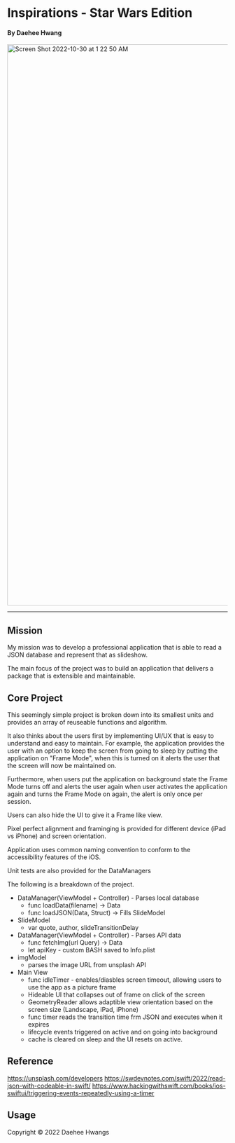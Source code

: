 # Inspirations - Star Wars Edition
#### By Daehee Hwang

<img width="1281" alt="Screen Shot 2022-10-30 at 1 22 50 AM" src="https://user-images.githubusercontent.com/102007615/198869372-19aeb429-17ec-4690-929c-81f19329676c.png">


----------------------
## Mission
My mission was to develop a professional application that is able to read a JSON database and represent that as slideshow.

The main focus of the project was to build an application that delivers a package that is extensible and maintainable.

## Core Project

This seemingly simple project is broken down into its smallest units and provides an array of reuseable functions and algorithm.

It also thinks about the users first by implementing UI/UX that is easy to understand and easy to maintain. For example, the application provides the user with an option to keep the screen from going to sleep by putting the application on "Frame Mode", when this is turned on it alerts the user that the screen will now be maintained on. 

Furthermore, when users put the application on background state the Frame Mode turns off and alerts the user again when user activates the application again and turns the Frame Mode on again, the alert is only once per session.

Users can also hide the UI to give it a Frame like view.

Pixel perfect alignment and framinging is provided for different device (iPad vs iPhone) and screen orientation.

Application uses common naming convention to conform to the accessibility features of the iOS. 

Unit tests are also provided for the DataManagers

The following is a breakdown of the project.

* DataManager(ViewModel + Controller) - Parses local database
    *    func loadData(filename) -> Data
    *    func loadJSON(Data, Struct) -> Fills SlideModel
* SlideModel
    * var quote, author, slideTransitionDelay  
* DataManager(ViewModel + Controller) - Parses API data
    *    func fetchImg(url Query) -> Data
    *    let apiKey - custom BASH saved to Info.plist
* imgModel
    *    parses the image URL from unsplash API
* Main View
    *    func idleTimer - enables/diasbles screen timeout, allowing users to use the app as a picture frame
    *    Hideable UI that collapses out of frame on click of the screen
    *    GeometryReader allows adaptible view orientation based on the screen size (Landscape, iPad, iPhone)
    *    func timer reads the transition time frm JSON and executes when it expires
    *    lifecycle events triggered on active and on going into background
    *    cache is cleared on sleep and the UI resets on active.

## Reference
https://unsplash.com/developers
https://swdevnotes.com/swift/2022/read-json-with-codeable-in-swift/
https://www.hackingwithswift.com/books/ios-swiftui/triggering-events-repeatedly-using-a-timer

## Usage
Copyright © 2022 Daehee Hwangs
